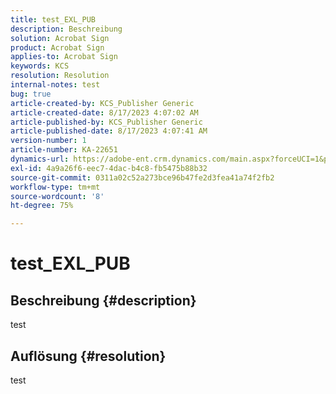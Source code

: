 ```yaml
---
title: test_EXL_PUB
description: Beschreibung
solution: Acrobat Sign
product: Acrobat Sign
applies-to: Acrobat Sign
keywords: KCS
resolution: Resolution
internal-notes: test
bug: true
article-created-by: KCS_Publisher Generic
article-created-date: 8/17/2023 4:07:02 AM
article-published-by: KCS_Publisher Generic
article-published-date: 8/17/2023 4:07:41 AM
version-number: 1
article-number: KA-22651
dynamics-url: https://adobe-ent.crm.dynamics.com/main.aspx?forceUCI=1&pagetype=entityrecord&etn=knowledgearticle&id=aba61483-b33c-ee11-bdf4-6045bd006704
exl-id: 4a9a26f6-eec7-4dac-b4c8-fb5475b88b32
source-git-commit: 0311a02c52a273bce96b47fe2d3fea41a74f2fb2
workflow-type: tm+mt
source-wordcount: '8'
ht-degree: 75%

---
```


# test_EXL_PUB

## Beschreibung {#description}

test

## Auflösung {#resolution}


test
